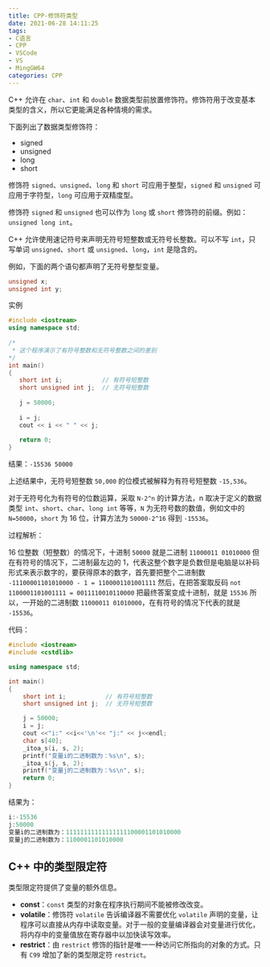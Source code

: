 ```yaml
---
title: CPP-修饰符类型
date: 2021-06-28 14:11:25
tags:
- C语言
- CPP
- VSCode
- VS
- MingGW64
categories: CPP
---
```


C++ 允许在 `char`、`int` 和 `double` 数据类型前放置修饰符。修饰符用于改变基本类型的含义，所以它更能满足各种情境的需求。

下面列出了数据类型修饰符：

* signed
* unsigned
* long
* short

修饰符 `signed`、`unsigned`、`long` 和 `short` 可应用于整型，`signed` 和 `unsigned` 可应用于字符型，`long` 可应用于双精度型。

修饰符 `signed` 和 `unsigned` 也可以作为 `long` 或 `short` 修饰符的前缀。例如：`unsigned long int`。

C++ 允许使用速记符号来声明无符号短整数或无符号长整数。可以不写 `int`，只写单词 `unsigned`、`short` 或 `unsigned`、`long`，`int` 是隐含的。

例如，下面的两个语句都声明了无符号整型变量。

```cpp
unsigned x;
unsigned int y;
```

实例

```cpp
#include <iostream>
using namespace std;
 
/* 
 * 这个程序演示了有符号整数和无符号整数之间的差别
*/
int main()
{
   short int i;           // 有符号短整数
   short unsigned int j;  // 无符号短整数
 
   j = 50000;
 
   i = j;
   cout << i << " " << j;
 
   return 0;
}
```

结果：`-15536 50000`

上述结果中，无符号短整数 `50,000` 的位模式被解释为有符号短整数 `-15,536`。

对于无符号化为有符号的位数运算，采取 `N-2^n` 的计算方法，n 取决于定义的数据类型 `int`、`short`、`char`、`long int` 等等，`N` 为无符号数的数值，例如文中的 `N=50000`，`short` 为 16 位，计算方法为 `50000-2^16` 得到 `-15536`。

过程解析：

16 位整数（短整数）的情况下，十进制 `50000` 就是二进制 `11000011 01010000` 但在有符号的情况下，二进制最左边的 1，代表这整个数字是负数但是电脑是以补码形式来表示数字的，要获得原本的数字，首先要把整个二进制数 `-11100001101010000 - 1 = ‭1100001101001111`‬ 然后，在把答案取反码 `not ‭1100001101001111‬ = ‭0011110010110000`‬ 把最终答案变成十进制，就是 `15536` 所以，一开始的二进制数 `11000011 01010000`，在有符号的情况下代表的就是 `-15536`。

代码：

```cpp
#include <iostream>
#include <cstdlib>

using namespace std;

int main()
{
    short int i;           // 有符号短整数
    short unsigned int j;  // 无符号短整数

    j = 50000;
    i = j;
    cout <<"i:" <<i<<'\n'<< "j:" << j<<endl;
    char s[40];
    _itoa_s(i, s, 2);
    printf("变量i的二进制数为：%s\n", s);
    _itoa_s(j, s, 2);
    printf("变量j的二进制数为：%s\n", s);
    return 0;
}
```

结果为：

```cpp
i:-15536
j:50000
变量i的二进制数为：11111111111111111100001101010000
变量j的二进制数为：1100001101010000
```

## C++ 中的类型限定符

类型限定符提供了变量的额外信息。

* **const**：`const` 类型的对象在程序执行期间不能被修改改变。
* **volatile**：修饰符 `volatile` 告诉编译器不需要优化 `volatile` 声明的变量，让程序可以直接从内存中读取变量。对于一般的变量编译器会对变量进行优化，将内存中的变量值放在寄存器中以加快读写效率。
* **restrict**：由 `restrict` 修饰的指针是唯一一种访问它所指向的对象的方式。只有 `C99` 增加了新的类型限定符 `restrict`。

